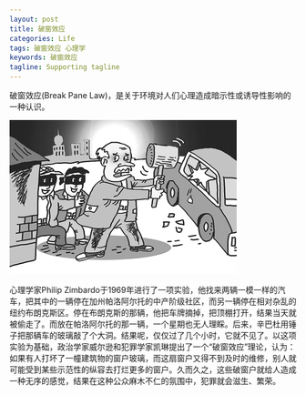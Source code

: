 ```yaml
---
layout: post
title: 破窗效应
categories: Life
tags: 破窗效应 心理学 
keywords: 破窗效应
tagline: Supporting tagline
---
```

破窗效应(Break Pane Law)，是关于环境对人们心理造成暗示性或诱导性影响的一种认识。

<img src="/assets/pictures/Life/2015_5_9_Boxcn_pochuangxiaoying.jpg">

心理学家Philip Zimbardo于1969年进行了一项实验，他找来两辆一模一样的汽车，把其中的一辆停在加州帕洛阿尔托的中产阶级社区，而另一辆停在相对杂乱的纽约布朗克斯区。停在布朗克斯的那辆，他把车牌摘掉，把顶棚打开，结果当天就被偷走了。而放在帕洛阿尔托的那一辆，一个星期也无人理睬。后来，辛巴杜用锤子把那辆车的玻璃敲了个大洞。结果呢，仅仅过了几个小时，它就不见了。以这项实验为基础，政治学家威尔逊和犯罪学家凯琳提出了一个“破窗效应”理论，认为：如果有人打坏了一幢建筑物的窗户玻璃，而这扇窗户又得不到及时的维修，别人就可能受到某些示范性的纵容去打烂更多的窗户。久而久之，这些破窗户就给人造成一种无序的感觉，结果在这种公众麻木不仁的氛围中，犯罪就会滋生、繁荣。